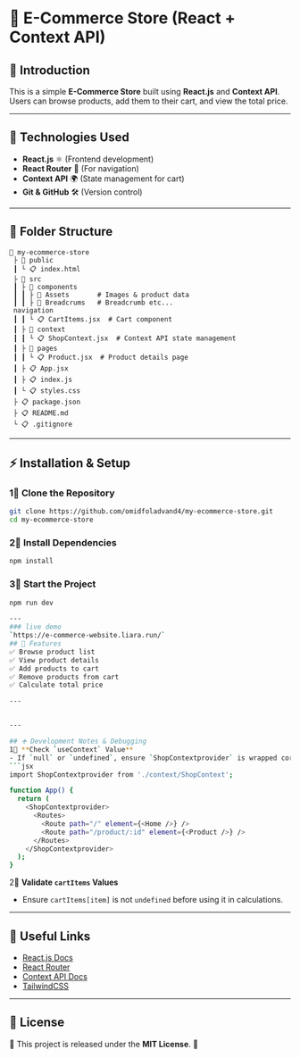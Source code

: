 # 🛒 E-Commerce Store (React + Context API)

## 📌 Introduction
This is a simple **E-Commerce Store** built using **React.js** and **Context API**. Users can browse products, add them to their cart, and view the total price.

---

## 🚀 Technologies Used
- **React.js** ⚛️ (Frontend development)  
- **React Router** 🔀 (For navigation)  
- **Context API** 🌍 (State management for cart)   
- **Git & GitHub** 🛠️ (Version control)  

---

## 💁 Folder Structure
```
📆 my-ecommerce-store
 ├ 📂 public
 ┃ └ 📋 index.html
 ├ 📂 src
 ┃ ├ 📂 components
 ┃ ┃ ├ 📂 Assets       # Images & product data
 ┃ ┃ ├ 📂 Breadcrums   # Breadcrumb etc...
 navigation
 ┃ ┃ └ 📋 CartItems.jsx  # Cart component
 ┃ ├ 📂 context
 ┃ ┃ └ 📋 ShopContext.jsx  # Context API state management
 ┃ ├ 📂 pages
 ┃ ┃ └ 📋 Product.jsx  # Product details page
 ┃ ├ 📋 App.jsx
 ┃ ├ 📋 index.js
 ┃ └ 📋 styles.css
 ├ 📋 package.json
 ├ 📋 README.md
 └ 📋 .gitignore
```

---

## ⚡ Installation & Setup
### 1⃣ Clone the Repository
```bash
git clone https://github.com/omidfoladvand4/my-ecommerce-store.git
cd my-ecommerce-store
```

### 2⃣ Install Dependencies
```bash
npm install
```

### 3⃣ Start the Project
```bash
npm run dev

---
### live demo 
`https://e-commerce-website.liara.run/`
## 🎯 Features
✅ Browse product list  
✅ View product details  
✅ Add products to cart  
✅ Remove products from cart  
✅ Calculate total price   

---


---

## 🛧 Development Notes & Debugging
1⃣ **Check `useContext` Value**  
- If `null` or `undefined`, ensure `ShopContextprovider` is wrapped correctly in `App.jsx`:
```jsx
import ShopContextprovider from './context/ShopContext';

function App() {
  return (
    <ShopContextprovider>
      <Routes>
        <Route path="/" element={<Home />} />
        <Route path="/product/:id" element={<Product />} />
      </Routes>
    </ShopContextprovider>
  );
}
```

2⃣ **Validate `cartItems` Values**  
- Ensure `cartItems[item]` is not `undefined` before using it in calculations.

---

## 🔗 Useful Links
- [React.js Docs](https://react.dev/)
- [React Router](https://reactrouter.com/en/main)
- [Context API Docs](https://react.dev/reference/react/useContext)
- [TailwindCSS](https://tailwindcss.com/)

---

## 🐜 License
📄 This project is released under the **MIT License**. 🚀

